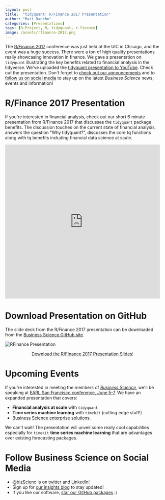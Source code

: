 ```yaml
---
layout: post
title:  "tidyquant: R/Finance 2017 Presentation"
author: "Matt Dancho"
categories: [Presentations]
tags: [R-Project, R, tidyquant, r-finance]
image: /assets/rfinance-2017.png
---
```





The [R/Finance 2017](http://www.rinfinance.com/) conference was just held at the UIC in Chicago, and the event was a huge success. There were a ton of high quality presentations really showcasing innovation in finance. We gave a presentation on `tidyquant` illustrating the key benefits related to financial analysis in the tidyverse. We've uploaded the [tidyquant presentation to YouTube](https://youtu.be/yIbgf9zasaY?list=PLo32uKohmrXtepF9JgZlA5uNt7CP-SF5k). Check out the presentation. Don't forget to [check out our announcements](#announcements) and to [follow us on social media](#social) to stay up on the latest _Business Science_ news, events and information!  

# R/Finance 2017 Presentation

If you're interested in financial analysis, check out our short 6 minute presentation from R/Finance 2017 that discusses the `tidyquant` package benefits. The discussion touches on the current state of financial analysis, answers the question "Why tidyquant?", discusses the core tq functions along with tq benefits including financial data science at scale.

<iframe width="100%" height="500" align="center" src="https://www.youtube.com/embed/yIbgf9zasaY" frameborder="0" allowfullscreen></iframe>

# Download Presentation on GitHub

The slide deck from the R/Finance 2017 presentation can be downloaded from the [Business Science GitHub site](https://github.com/business-science/presentations).

![RFinance Presentation](/assets/rfinance-2017.png)

<center><a href="https://github.com/business-science/presentations">Download the R/Finance 2017 Presentation Slides!</a></center>



# Upcoming Events <a class="anchor" id="announcements"></a>

If you're interested in meeting the members of [_Business Science_](http://www.business-science.io/), we'll be speaking at [EARL San Francisco conference, June 5-7](https://earlconf.com/sanfrancisco/). We have an expanded presentation that covers:

* __Financial analysis at scale__ with `tidyquant`
* __Time series machine learning__ with `timekit` (cutting edge stuff!)
* [Business Science enterprise solutions](http://www.business-science.io/services.html). 

We can't wait! The presentation will unveil some really cool capabilities especially for `timekit` __time series machine learning__ that are advantages over existing forecasting packages.  



# Follow Business Science on Social Media <a class="anchor" id="social"></a>

* [@bizScienc](https://twitter.com/bizScienc) is on [twitter](https://twitter.com/bizScienc) and [LinkedIn](https://www.linkedin.com/company/business.science)!
* Sign up for [our insights blog](http://www.business-science.io/) to stay updated!
* If you like our software, [star our GitHub packages](https://github.com/business-science) :)


